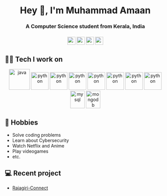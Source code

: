 <h1 align="center">Hey 👋, I'm Muhammad Amaan</h1>
<h3 align="center">A Computer Science student from Kerala, India</h3>

<h3>
<p align="center">
<a href="mailto:amaanamaan871@gmail.com"><img src="https://img.shields.io/badge/gmail-%23E4405F.svg?&logo=gmail&logoColor=white" height=25></a> 
<a href="https://twitter.com/amaan871"><img src="https://img.shields.io/badge/-Twitter-00acee?&logo=Twitter&logoColor=white" height=25></a>
<a href="https://www.linkedin.com/in/amaan871/"><img src="https://img.shields.io/badge/linkedin-%230077B5.svg?&logo=linkedin&logoColor=white" height=25></a> 
<a href="https://www.instagram.com/amaan.871/"><img src="https://img.shields.io/badge/instagram-%23E4405F.svg?&logo=instagram&logoColor=white" height=25></a> 
</a> 
</p>
</h3>

## 🧑‍💻 Tech I work on


<p align="center">
      <img src="https://www.vectorlogo.zone/logos/java/java-icon.svg" alt="java" width="65" height="65"/> 
      <img src="https://www.vectorlogo.zone/logos/python/python-icon.svg" alt="python" width="55" height="55"/>
      <img src="https://www.vectorlogo.zone/logos/firebase/firebase-icon.svg" alt="python" width="55" height="55"/>     
      <img src="https://www.vectorlogo.zone/logos/flutterio/flutterio-icon.svg" alt="python" width="55" height="55"/>
      <img src="https://upload.wikimedia.org/wikipedia/commons/thumb/1/18/ISO_C%2B%2B_Logo.svg/800px-ISO_C%2B%2B_Logo.svg.png" alt="python" width="55" height="55"/>
      <img src="https://www.vectorlogo.zone/logos/w3_html5/w3_html5-icon.svg" alt="python" width="55" height="55"/>
      <img src="https://www.vectorlogo.zone/logos/w3_css/w3_css-icon.svg" alt="python" width="55" height="55"/>
      <img src="https://www.vectorlogo.zone/logos/javascript/javascript-icon.svg" alt="python" width="55" height="55"/>
      <img src="https://www.vectorlogo.zone/logos/mysql/mysql-icon.svg" alt="mysql" width="45" height="55"/>
      <img src="https://www.vectorlogo.zone/logos/mongodb/mongodb-icon.svg" alt="mongodb" width="45" height="55"/>
</p>

## 📅 Hobbies
- Solve coding problems
- Learn about Cybersecurity
- Watch Netflix and Anime
- Play videogames
- etc.

## 💻 Recent project
- [Rajagiri-Connect](https://github.com/amaan871/rajagiri-connect)



  
